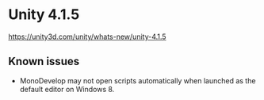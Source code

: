 # Unity 4.1.5
https://unity3d.com/unity/whats-new/unity-4.1.5

## Known issues

<ul>
<li>MonoDevelop may not open scripts automatically when launched as the default editor on Windows 8.</li>
</ul>
